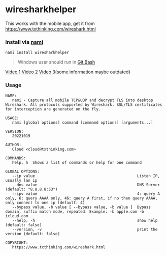 # wiresharkhelper

This works with the mobile app, get it from https://www.txthinking.com/wireshark.html

### Install via [nami](https://github.com/txthinking/nami)

```
nami install wiresharkhelper
```

> Windows user should run in [Git Bash](https://gitforwindows.org/)

[Video 1](https://www.youtube.com/watch?v=CioIqzSlXl8) [Video 2](https://www.youtube.com/watch?v=57ldrFY-tVI) [Video 3](https://www.youtube.com/watch?v=szzMg-Uugjo)(some information maybe outdated)

### Usage

```
NAME:
   nami - Capture all mobile TCP&UDP and decrypt TLS into desktop Wireshark. All protocols supported by Wireshark. SSL/TLS certificates for interception are generated on the fly.

USAGE:
   nami [global options] command [command options] [arguments...]

VERSION:
   20221019

AUTHOR:
   Cloud <cloud@txthinking.com>

COMMANDS:
   help, h  Shows a list of commands or help for one command

GLOBAL OPTIONS:
   --ip value                                             Listen IP, usually lan ip
   --dns value                                            DNS Server (default: "8.8.8.8:53")
   --ipv value                                            4: query A only, 6: query AAAA only, 46: query A first, if no then query AAAA, only connect to one ip (default: 4)
   --bypass value, -b value [ --bypass value, -b value ]  Bypass domain, suffix match mode, repeated. Example: -b apple.com -b icloud.com
   --help, -h                                             show help (default: false)
   --version, -v                                          print the version (default: false)

COPYRIGHT:
   https://www.txthinking.com/wireshark.html
```
